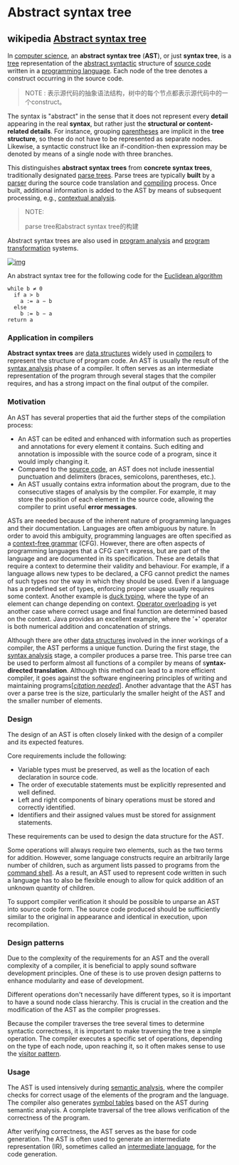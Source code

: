 # Abstract syntax tree

## wikipedia [Abstract syntax tree](https://en.wikipedia.org/wiki/Abstract_syntax_tree)

In [computer science](https://en.wikipedia.org/wiki/Computer_science), an **abstract syntax tree** (**AST**), or just **syntax tree**, is a [tree](https://en.wikipedia.org/wiki/Directed_tree) representation of the [abstract syntactic](https://en.wikipedia.org/wiki/Abstract_syntax) structure of [source code](https://en.wikipedia.org/wiki/Source_code) written in a [programming language](https://en.wikipedia.org/wiki/Programming_language). Each node of the tree denotes a construct occurring in the source code.

> NOTE : 表示源代码的抽象语法结构，树中的每个节点都表示源代码中的一个construct。

The syntax is "abstract" in the sense that it does not represent every **detail** appearing in the real **syntax**, but rather just the **structural or content-related details**. For instance, grouping [parentheses](https://en.wikipedia.org/wiki/Bracket#Parentheses) are implicit in the **tree structure**, so these do not have to be represented as separate nodes. Likewise, a syntactic construct like an if-condition-then expression may be denoted by means of a single node with three branches.

This distinguishes **abstract syntax trees** from **concrete syntax trees**, traditionally designated [parse trees](https://en.wikipedia.org/wiki/Parse_tree). Parse trees are typically **built** by a [parser](https://en.wikipedia.org/wiki/Parser) during the source code translation and [compiling](https://en.wikipedia.org/wiki/Compiler) process. Once built, additional information is added to the AST by means of subsequent processing, e.g., [contextual analysis](https://en.wikipedia.org/wiki/Semantic_analysis_(compilers)).

> NOTE: 
>
> parse tree和abstract syntax tree的构建

Abstract syntax trees are also used in [program analysis](https://en.wikipedia.org/wiki/Program_analysis) and [program transformation](https://en.wikipedia.org/wiki/Program_transformation) systems.

[![img](https://upload.wikimedia.org/wikipedia/commons/thumb/c/c7/Abstract_syntax_tree_for_Euclidean_algorithm.svg/400px-Abstract_syntax_tree_for_Euclidean_algorithm.svg.png)](https://en.wikipedia.org/wiki/File:Abstract_syntax_tree_for_Euclidean_algorithm.svg)

An abstract syntax tree for the following code for the [Euclidean algorithm](https://en.wikipedia.org/wiki/Euclidean_algorithm)

```pseudocode
while b ≠ 0
  if a > b
    a := a − b
  else
    b := b − a
return a
```



### Application in compilers

**Abstract syntax trees** are [data structures](https://en.wikipedia.org/wiki/Data_structures) widely used in [compilers](https://en.wikipedia.org/wiki/Compilers) to represent the structure of program code. An AST is usually the result of the [syntax analysis](https://en.wikipedia.org/wiki/Syntax_analysis) phase of a compiler. It often serves as an intermediate representation of the program through several stages that the compiler requires, and has a strong impact on the final output of the compiler. 

### Motivation

An AST has several properties that aid the further steps of the compilation process:

- An AST can be edited and enhanced with information such as properties and annotations for every element it contains. Such editing and annotation is impossible with the source code of a program, since it would imply changing it.
- Compared to the [source code](https://en.wikipedia.org/wiki/Source_code), an AST does not include inessential punctuation and delimiters (braces, semicolons, parentheses, etc.).
- An AST usually contains extra information about the program, due to the consecutive stages of analysis by the compiler. For example, it may store the position of each element in the source code, allowing the compiler to print useful **error messages**.

ASTs are needed because of the inherent nature of programming languages and their documentation. Languages are often ambiguous by nature. In order to avoid this ambiguity, programming languages are often specified as a [context-free grammar](https://en.wikipedia.org/wiki/Context-free_grammar) (CFG). However, there are often aspects of programming languages that a CFG can't express, but are part of the language and are documented in its specification. These are details that require a context to determine their validity and behaviour. For example, if a language allows new types to be declared, a CFG cannot predict the names of such types nor the way in which they should be used. Even if a language has a predefined set of types, enforcing proper usage usually requires some context. Another example is [duck typing](https://en.wikipedia.org/wiki/Duck_typing), where the type of an element can change depending on context. [Operator overloading](https://en.wikipedia.org/wiki/Operator_overloading) is yet another case where correct usage and final function are determined based on the context. Java provides an excellent example, where the '+' operator is both numerical addition and concatenation of strings.

Although there are other [data structures](https://en.wikipedia.org/wiki/Data_structure) involved in the inner workings of a compiler, the AST performs a unique function. During the first stage, the [syntax analysis](https://en.wikipedia.org/wiki/Syntax_analysis) stage, a compiler produces a parse tree. This parse tree can be used to perform almost all functions of a compiler by means of s**yntax-directed translation**. Although this method can lead to a more efficient compiler, it goes against the software engineering principles of writing and maintaining programs[*[citation needed](https://en.wikipedia.org/wiki/Wikipedia:Citation_needed)*]. Another advantage that the AST has over a parse tree is the size, particularly the smaller height of the AST and the smaller number of elements.

### Design

The design of an AST is often closely linked with the design of a compiler and its expected features.

Core requirements include the following:

- Variable types must be preserved, as well as the location of each declaration in source code.
- The order of executable statements must be explicitly represented and well defined.
- Left and right components of binary operations must be stored and correctly identified.
- Identifiers and their assigned values must be stored for assignment statements.

These requirements can be used to design the data structure for the AST.

Some operations will always require two elements, such as the two terms for addition. However, some language constructs require an arbitrarily large number of children, such as argument lists passed to programs from the [command shell](https://en.wikipedia.org/wiki/Command_shell). As a result, an AST used to represent code written in such a language has to also be flexible enough to allow for quick addition of an unknown quantity of children.

To support compiler verification it should be possible to unparse an AST into source code form. The source code produced should be sufficiently similar to the original in appearance and identical in execution, upon recompilation.

### Design patterns

Due to the complexity of the requirements for an AST and the overall complexity of a compiler, it is beneficial to apply sound software development principles. One of these is to use proven design patterns to enhance modularity and ease of development.

Different operations don't necessarily have different types, so it is important to have a sound node class hierarchy. This is crucial in the creation and the modification of the AST as the compiler progresses.

Because the compiler traverses the tree several times to determine syntactic correctness, it is important to make traversing the tree a simple operation. The compiler executes a specific set of operations, depending on the type of each node, upon reaching it, so it often makes sense to use the [visitor pattern](https://en.wikipedia.org/wiki/Visitor_pattern).

### Usage

The AST is used intensively during [semantic analysis](https://en.wikipedia.org/wiki/Semantic_analysis_(compilers)), where the compiler checks for correct usage of the elements of the program and the language. The compiler also generates [symbol tables](https://en.wikipedia.org/wiki/Symbol_table) based on the AST during semantic analysis. A complete traversal of the tree allows verification of the correctness of the program.

After verifying correctness, the AST serves as the base for code generation. The AST is often used to generate an intermediate representation (IR), sometimes called an [intermediate language](https://en.wikipedia.org/wiki/Intermediate_language), for the code generation.

